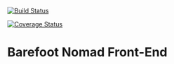 [![Build Status](https://travis-ci.org/OlawaleJoseph/Barefoot-Frontend.svg?branch=master)](https://travis-ci.org/OlawaleJoseph/Barefoot-Frontend)

[![Coverage Status](https://coveralls.io/repos/github/OlawaleJoseph/Barefoot-Frontend/badge.svg?branch=master)](https://coveralls.io/github/OlawaleJoseph/Barefoot-Frontend?branch=master)

# Barefoot Nomad Front-End